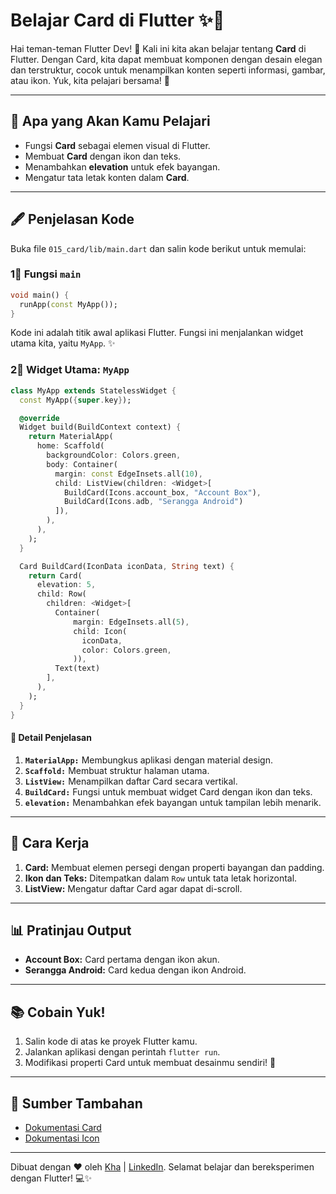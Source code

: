# Belajar Card di Flutter ✨🌟

Hai teman-teman Flutter Dev! 👋 Kali ini kita akan belajar tentang **Card** di Flutter. Dengan Card, kita dapat membuat komponen dengan desain elegan dan terstruktur, cocok untuk menampilkan konten seperti informasi, gambar, atau ikon. Yuk, kita pelajari bersama! 🚀

---

## 🌟 Apa yang Akan Kamu Pelajari
- Fungsi **Card** sebagai elemen visual di Flutter.
- Membuat **Card** dengan ikon dan teks.
- Menambahkan **elevation** untuk efek bayangan.
- Mengatur tata letak konten dalam **Card**.

---

## 🖋️ Penjelasan Kode

Buka file `015_card/lib/main.dart` dan salin kode berikut untuk memulai:

### 1⃣ Fungsi `main`
```dart
void main() {
  runApp(const MyApp());
}
```
Kode ini adalah titik awal aplikasi Flutter. Fungsi ini menjalankan widget utama kita, yaitu `MyApp`. ✨

### 2⃣ Widget Utama: `MyApp`
```dart
class MyApp extends StatelessWidget {
  const MyApp({super.key});

  @override
  Widget build(BuildContext context) {
    return MaterialApp(
      home: Scaffold(
        backgroundColor: Colors.green,
        body: Container(
          margin: const EdgeInsets.all(10),
          child: ListView(children: <Widget>[
            BuildCard(Icons.account_box, "Account Box"),
            BuildCard(Icons.adb, "Serangga Android")
          ]),
        ),
      ),
    );
  }

  Card BuildCard(IconData iconData, String text) {
    return Card(
      elevation: 5,
      child: Row(
        children: <Widget>[
          Container(
              margin: EdgeInsets.all(5),
              child: Icon(
                iconData,
                color: Colors.green,
              )),
          Text(text)
        ],
      ),
    );
  }
}
```

#### 🔑 Detail Penjelasan
1. **`MaterialApp:`** Membungkus aplikasi dengan material design.
2. **`Scaffold:`** Membuat struktur halaman utama.
3. **`ListView:`** Menampilkan daftar Card secara vertikal.
4. **`BuildCard:`** Fungsi untuk membuat widget Card dengan ikon dan teks.
5. **`elevation:`** Menambahkan efek bayangan untuk tampilan lebih menarik.

---

## 🚀 Cara Kerja
1. **Card:** Membuat elemen persegi dengan properti bayangan dan padding.
2. **Ikon dan Teks:** Ditempatkan dalam `Row` untuk tata letak horizontal.
3. **ListView:** Mengatur daftar Card agar dapat di-scroll.

---

## 📊 Pratinjau Output
- **Account Box:** Card pertama dengan ikon akun.
- **Serangga Android:** Card kedua dengan ikon Android.

---

## 📚 Cobain Yuk!
1. Salin kode di atas ke proyek Flutter kamu.
2. Jalankan aplikasi dengan perintah `flutter run`.
3. Modifikasi properti Card untuk membuat desainmu sendiri! 🎉

---

## 🔗 Sumber Tambahan
- [Dokumentasi Card](https://api.flutter.dev/flutter/material/Card-class.html)
- [Dokumentasi Icon](https://api.flutter.dev/flutter/widgets/Icon-class.html)

---

Dibuat dengan ❤️ oleh [Kha](https://www.instagram.com/khalilaah.15/) | [LinkedIn](https://www.linkedin.com/in/khalilullah-nuraini-20246223b/). Selamat belajar dan bereksperimen dengan Flutter! 💻✨

